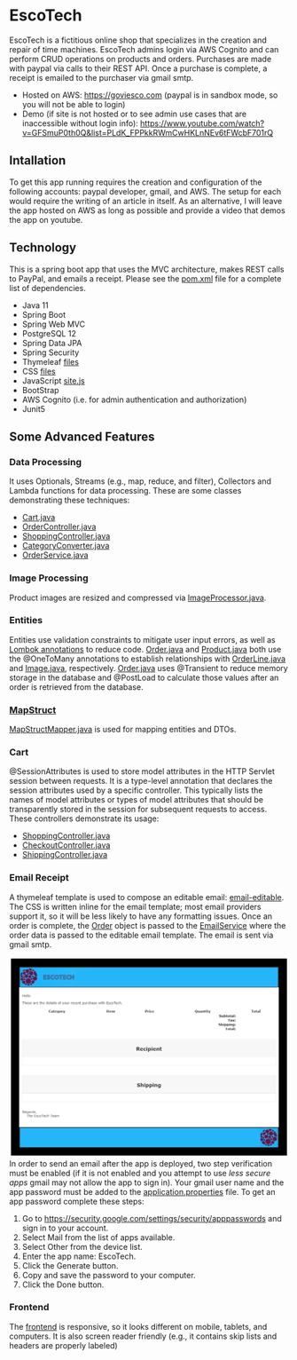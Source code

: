 # EscoTech
EscoTech is a fictitious online shop that specializes in the creation and repair of time machines.
EscoTech admins login via AWS Cognito and can perform CRUD operations on products and orders.
Purchases are made with paypal via calls to their REST API.   Once a purchase is complete, a receipt is emailed to the purchaser via gmail smtp.

- Hosted on AWS: https://goviesco.com (paypal is in sandbox mode, so you will not be able to login)
- Demo (if site is not hosted or to see admin use cases that are inaccessible without login info): https://www.youtube.com/watch?v=GFSmuP0th0Q&list=PLdK_FPPkkRWmCwHKLnNEv6tFWcbF701rQ
## Intallation
To get this app running requires the creation and configuration of the following accounts: paypal developer, gmail, and AWS. The setup for each would require the writing of an article in itself. As an alternative, I will leave the app hosted on AWS as long as possible and provide a video that demos the app on youtube.
## Technology
This is a spring boot app that uses the MVC architecture, makes REST calls to PayPal, and emails a receipt.
Please see the [pom.xml](pom.xml) file for a complete list of dependencies.
- Java 11
- Spring Boot
- Spring Web MVC
- PostgreSQL 12
- Spring Data JPA
- Spring Security
- Thymeleaf [files](src/main/webapp/WEB-INF/views/)
- CSS [files](src/main/resources/static/css/)
- JavaScript [site.js](src/main/resources/static/js/site.js)
- BootStrap
- AWS  Cognito (i.e. for admin authentication and authorization)
- Junit5
## Some Advanced Features
### Data Processing
It uses Optionals, Streams (e.g., map, reduce, and filter), Collectors and Lambda functions for data processing. These are some classes demonstrating these techniques:
- [Cart.java](src/main/java/com/escotech/dto/Cart.java)
- [OrderController.java](src/main/java/com/escotech/controller/OrderController.java)
- [ShoppingController.java](src/main/java/com/escotech/controller/ShoppingController.java)
- [CategoryConverter.java](src/main/java/com/escotech/enums/CategoryConverter.java)
- [OrderService.java](src/main/java/com/escotech/service/OrderService.java)
### Image Processing
Product images are resized and compressed via [ImageProcessor.java](src/main/java/com/escotech/service/ImageProcessor.java).
### Entities
Entities use validation constraints to mitigate user input errors, as well as [Lombok annotations](https://projectlombok.org/) to reduce code.
[Order.java](src/main/java/com/escotech/entity/Order.java) and [Product.java](src/main/java/com/escotech/entity/Product.java) both use the @OneToMany annotations to establish relationships with [OrderLine.java](src/main/java/com/escotech/entity/OrderLine.java) and [Image.java](src/main/java/com/escotech/entity/Image.java), respectively.
[Order.java](src/main/java/com/escotech/entity/Order.java) uses @Transient to reduce memory storage in the database and @PostLoad to calculate those values after an order is retrieved from the database.
### [MapStruct](https://mapstruct.org/)
[MapStructMapper.java](src/main/java/com/escotech/service/MapStructMapper.java) is used for mapping entities and DTOs.
### Cart
@SessionAttributes is used to store model attributes in the HTTP Servlet session between requests. It is a type-level annotation that declares the session attributes used by a specific controller.
This typically lists the names of model attributes or types of model attributes that should be  transparently stored in the session for subsequent requests to access. These controllers demonstrate its usage:
- [ShoppingController.java](src/main/java/com/escotech/controller/ShoppingController.java)
- [CheckoutController.java](src/main/java/com/escotech/controller/CheckoutController.java)
- [ShippingController.java](src/main/java/com/escotech/controller/ShippingController.java)
### Email Receipt
A thymeleaf template is used to compose an editable email: [email-editable](src/main/resources/mail/editablehtml/email-editable.html). The CSS is written inline for the email template; most email providers support it, so it will be less likely to have any formatting issues. Once an order is complete, the [Order](src/main/java/com/escotech/entity/Order.java) object is passed to the [EmailService](src/main/java/com/escotech/service/EmailService.java) where the order data is passed to the editable email template. The email is sent via gmail smtp.

![email template](src/main/resources/mail/editablehtml/images/email-template.png)
In order to send an email after the app is deployed, two step verification must be enabled (if it is not enabled and you attempt to use *less secure apps* gmail may not allow the app to sign in). Your gmail user name and the app password must be added to the [application.properties](src/main/resources/application.properties) file.
To get an app password complete these steps:
1. Go to https://security.google.com/settings/security/apppasswords and sign in to your account.
2. Select Mail from the list of apps available.
3. Select Other from the device list.
4. Enter the app name: EscoTech.
5. Click the Generate button.
6. Copy and save the password to your computer.
7. Click the Done button.
### Frontend
The [frontend](src/main/webapp/WEB-INF/views/) is responsive, so it looks different on mobile, tablets, and computers. It is also screen reader friendly (e.g., it contains skip lists and headers are properly labeled)
